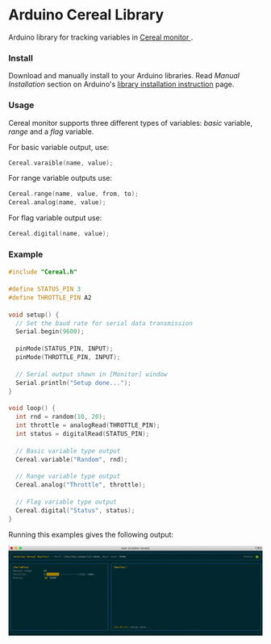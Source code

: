 # Arduino Cereal Library

Arduino library for tracking variables in [Cereal monitor ](../).

### Install

Download and manually install to your Arduino libraries. Read *Manual Installation* section on Arduino's [library installation instruction](https://www.arduino.cc/en/Guide/Libraries) page.

### Usage

Cereal monitor supports three different types of variables: *basic* variable, *range* and a *flag* variable.

For basic variable output, use:
```c++
Cereal.varaible(name, value);
```

For range variable outputs use: 
```c++
Cereal.range(name, value, from, to);
Cereal.analog(name, value);
```

For flag variable output use:
```c++
Cereal.digital(name, value);
``` 

### Example

```c++
#include "Cereal.h"

#define STATUS_PIN 3
#define THROTTLE_PIN A2

void setup() {
  // Set the baud rate for serial data transmission 
  Serial.begin(9600);
  
  pinMode(STATUS_PIN, INPUT);
  pinMode(THROTTLE_PIN, INPUT);
   
  // Serial output shown in [Monitor] window
  Serial.println("Setup done...");
}

void loop() {
  int rnd = random(10, 20);
  int throttle = analogRead(THROTTLE_PIN);
  int status = digitalRead(STATUS_PIN);
  
  // Basic variable type output
  Cereal.variable("Random", rnd);
  
  // Range variable type output
  Cereal.analog("Throttle", throttle);
  
  // Flag variable type output
  Cereal.digital("Status", status);
}

```

Running this examples gives the following output:

![image](../images/demo.gif)
